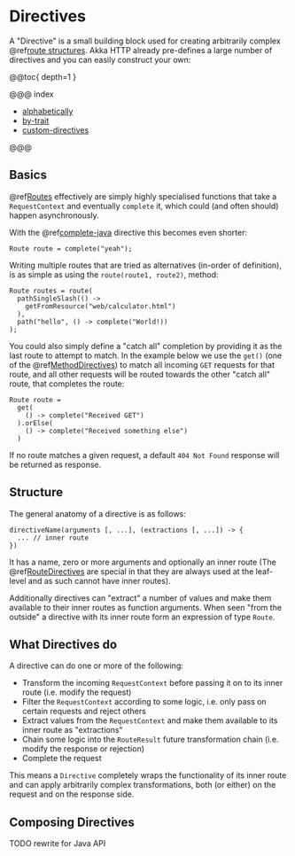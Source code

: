 <a id="directives-java"></a>
# Directives

A "Directive" is a small building block used for creating arbitrarily complex @ref[route structures](../routes.md#routes).
Akka HTTP already pre-defines a large number of directives and you can easily construct your own:

@@toc{ depth=1 }

@@@ index

* [alphabetically](alphabetically.md)
* [by-trait](by-trait.md)
* [custom-directives](custom-directives.md)

@@@

## Basics

@ref[Routes](../routes.md#routes-java) effectively are simply highly specialised functions that take a `RequestContext` and eventually `complete` it, 
which could (and often should) happen asynchronously.

With the @ref[complete-java](route-directives/complete.md#complete-java) directive this becomes even shorter:

```
Route route = complete("yeah");
```

Writing multiple routes that are tried as alternatives (in-order of definition), is as simple as using the `route(route1, route2)`,
method:

```
Route routes = route(
  pathSingleSlash(() ->
    getFromResource("web/calculator.html")
  ),
  path("hello", () -> complete("World!))
);
```

You could also simply define a "catch all" completion by providing it as the last route to attempt to match.
In the example below we use the `get()` (one of the @ref[MethodDirectives](method-directives/index.md#methoddirectives-java)) to match all incoming `GET`
requests for that route, and all other requests will be routed towards the other "catch all" route, that completes the route:

```
Route route =
  get(
    () -> complete("Received GET")
  ).orElse(
    () -> complete("Received something else")
  )
```

If no route matches a given request, a default `404 Not Found` response will be returned as response.

## Structure

The general anatomy of a directive is as follows:

```
directiveName(arguments [, ...], (extractions [, ...]) -> {
  ... // inner route
})
```

It has a name, zero or more arguments and optionally an inner route (The @ref[RouteDirectives](route-directives/index.md#routedirectives-java) are special in that they
are always used at the leaf-level and as such cannot have inner routes).

Additionally directives can "extract" a number of values and make them available to their inner routes as function
arguments. When seen "from the outside" a directive with its inner route form an expression of type `Route`.

## What Directives do

A directive can do one or more of the following:

 * Transform the incoming `RequestContext` before passing it on to its inner route (i.e. modify the request)
 * Filter the `RequestContext` according to some logic, i.e. only pass on certain requests and reject others
 * Extract values from the `RequestContext` and make them available to its inner route as "extractions"
 * Chain some logic into the `RouteResult` future transformation chain (i.e. modify the response or rejection)
 * Complete the request

This means a `Directive` completely wraps the functionality of its inner route and can apply arbitrarily complex
transformations, both (or either) on the request and on the response side.

## Composing Directives

TODO rewrite for Java API